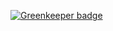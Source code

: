 

[![Greenkeeper badge](https://badges.greenkeeper.io/complate/complate-ssg.svg)](https://greenkeeper.io/)